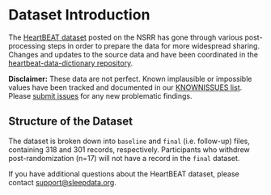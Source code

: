 # Dataset Introduction

The [HeartBEAT dataset](:files_path:/datasets) posted on the NSRR has gone through various post-processing steps in order to prepare the data for more widespread sharing. Changes and updates to the source data and have been coordinated in the [heartbeat-data-dictionary repository](https://github.com/sleepepi/heartbeat-data-dictionary).

**Disclaimer:** These data are not perfect. Known implausible or impossible values have been tracked and documented in our [KNOWNISSUES list](https://github.com/sleepepi/heartbeat-data-dictionary/blob/master/KNOWNISSUES.md). Please [submit issues](https://github.com/sleepepi/heartbeat-data-dictionary/issues) for any new problematic findings.

## Structure of the Dataset

The dataset is broken down into `baseline` and `final` (i.e. follow-up) files, containing 318 and 301 records, respectively. Participants who withdrew post-randomization (n=17) will not have a record in the `final` dataset.

If you have additional questions about the HeartBEAT dataset, please contact <a href="mailto:support@sleepdata.org">support@sleepdata.org</a>.
